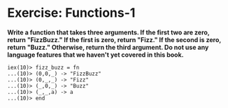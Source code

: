 # Exercise: Functions-1

**Write a function that takes three arguments. If the first two are zero, return "FizzBuzz." If the first is zero, return "Fizz." If the second is zero, return "Buzz." Otherwise, return the third argument. Do not use any language features that we haven't yet covered in this book.**

```
iex(10)> fizz_buzz = fn
...(10)> (0,0,_) -> "FizzBuzz"
...(10)> (0,_,_) -> "Fizz"
...(10)> (_,0,_) -> "Buzz"
...(10)> (_,_,a) -> a
...(10)> end
```
